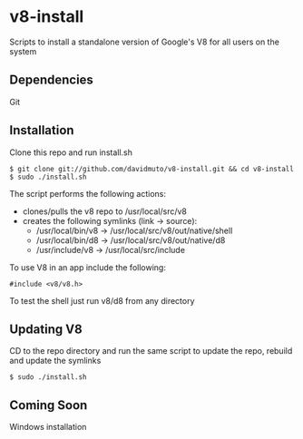 # v8-install

Scripts to install a standalone version of Google's V8 for all users on the system

## Dependencies

Git 

## Installation

Clone this repo and run install.sh

	$ git clone git://github.com/davidmuto/v8-install.git && cd v8-install
	$ sudo ./install.sh

The script performs the following actions:

* clones/pulls the v8 repo to /usr/local/src/v8
* creates the following symlinks (link -> source):
	* /usr/local/bin/v8 -> /usr/local/src/v8/out/native/shell
	* /usr/local/bin/d8 -> /usr/local/src/v8/out/native/d8
	* /usr/include/v8 -> /usr/local/src/include

To use V8 in an app include the following:

	#include <v8/v8.h>

To test the shell just run v8/d8 from any directory

## Updating V8

CD to the repo directory and run the same script to update the repo, rebuild and update the symlinks

	$ sudo ./install.sh

## Coming Soon

Windows installation
